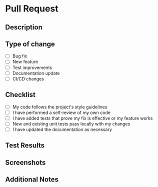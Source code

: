 # Pull Request

## Description
<!-- Describe the changes in this PR -->

## Type of change
- [ ] Bug fix
- [ ] New feature
- [ ] Test improvements
- [ ] Documentation update
- [ ] CI/CD changes

## Checklist
- [ ] My code follows the project's style guidelines
- [ ] I have performed a self-review of my own code
- [ ] I have added tests that prove my fix is effective or my feature works
- [ ] New and existing unit tests pass locally with my changes
- [ ] I have updated the documentation as necessary

## Test Results
<!-- Paste test result summary if applicable -->

## Screenshots
<!-- If applicable, add screenshots to help explain your changes -->

## Additional Notes
<!-- Any other context or notes about the PR -->
